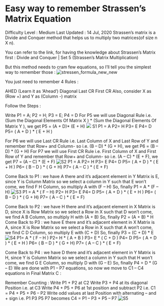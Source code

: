 # Easy way to remember Strassen’s Matrix Equation
Difficulty Level : Medium
Last Updated : 14 Jul, 2020
Strassen’s matrix is a Divide and Conquer method that helps us to multiply two matrices(of size n X n).

You can refer to the link, for having the knowledge about Strassen’s Matrix first :
Divide and Conquer | Set 5 (Strassen’s Matrix Multiplication)

But this method needs to cram few equations, so I’ll tell you the simplest way to remember those :
![stressen_formula_new_new](https://media.geeksforgeeks.org/wp-content/uploads/stressen_formula_new_new1.png)

You just need to remember 4 Rules :

AHED (Learn it as ‘Ahead’)
Diagonal
Last CR
First CR
Also, consider X as (Row +) and Y as (Column -) matrix



Follow the Steps :

Write P1 = A; P2 = H; P3 = E; P4 = D
For P5 we will use Diagonal Rule i.e.
(Sum the Diagonal Elements Of Matrix X ) * (Sum the Diagonal Elements Of Matrix Y ), we get
    P5 = (A + D)* (E + H)
![](https://media.geeksforgeeks.org/wp-content/uploads/strasen.png)
    S1
    P1 = A
    P2= H
    P3= E
    P4= D
    P5= ( A + D ) * ( E + H )

For P6 we will use Last CR Rule i.e. Last Column of X and Last Row of Y and remember that Row+ and Column- so i.e. (B – D) * (G + H), we get
P6 = (B – D) * (G + H)
For P7 we will use First CR Rule i.e. First Column of X and First Row of Y and remember that Row+ and Column- so i.e. (A – C) * (E + F), we get
    P7 = (A – C) * (E + F)
    ![S2](https://media.geeksforgeeks.org/wp-content/uploads/strasen-1.png)
    P1 = A
    P2= H
    P3= E
    P4= D
    P5= ( A + D ) * ( E + H )
    P6= ( B – D ) * ( G + H)
    P7= ( A – C ) * ( E + F)

Come Back to P1 : we have A there and it’s adjacent element in Y Matrix is E, since Y is Column Matrix so we select a column in Y such that E won’t come, we find F H Column, so multiply A with (F – H)
    So, finally P1 = A * (F – H)
    ![S3](https://media.geeksforgeeks.org/wp-content/uploads/strasen-2.png)
    P1 = A * ( F – H)
    P2= H
    P3= E
    P4= D
    P5= ( A + D ) * ( E + H )
    P6= ( B – D ) * ( G + H)
    P7= ( A – C ) * ( E + F)

Come Back to P2 : we have H there and it’s adjacent element in X Matrix is D, since X is Row Matrix so we select a Row in X such that D won’t come, we find A B Column, so multiply H with (A + B)
So, finally P2 = (A + B) * H
Come Back to P3 : we have E there and it’s adjacent element in X Matrix is A, since X is Row Matrix so we select a Row in X such that A won’t come, we find C D Column, so multiply E with (C + D)
    So, finally P3 = (C + D) * E
    ![S4](https://media.geeksforgeeks.org/wp-content/uploads/strasen-3.png)
    P1= A * ( F – H )
    P2= H * ( A + B )
    P3= E * ( C + D )
    P4= D
    P5= ( A + D ) * ( E + H )
    P6= ( B – D ) * ( G + H)
    P7= ( A – C ) * ( E + F)

Come Back to P4 : we have D there and it’s adjacent element in Y Matrix is H, since Y is Column Matrix so we select a column in Y such that H won’t come, we find G E Column, so multiply D with (G – E)
So, finally P4 = D * (G – E)
We are done with P1 – P7 equations, so now we move to C1 – C4 equations in Final Matrix C :

Remember Counting : Write P1 + P2 at C2
Write P3 + P4 at its diagonal Position i.e. at C3
Write P4 + P5 + P6 at 1st position and subtract P2 i.e. C1 = P4 + P5 + P6 – P2
Write odd values at last Position with alternating – and + sign i.e. P1 P3 P5 P7 becomes
C4 = P1 – P3 + P5 – P7
![S5](https://media.geeksforgeeks.org/wp-content/uploads/strasen-4.png)
